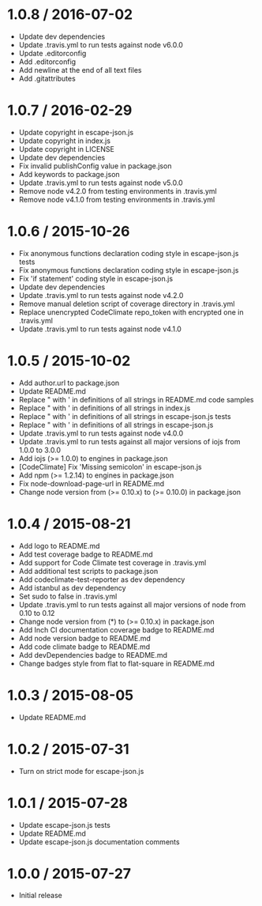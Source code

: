 1.0.8 / 2016-07-02
==================

* Update dev dependencies
* Update .travis.yml to run tests against node v6.0.0
* Update .editorconfig
* Add .editorconfig
* Add newline at the end of all text files
* Add .gitattributes

1.0.7 / 2016-02-29
==================

* Update copyright in escape-json.js
* Update copyright in index.js
* Update copyright in LICENSE
* Update dev dependencies
* Fix invalid publishConfig value in package.json
* Add keywords to package.json
* Update .travis.yml to run tests against node v5.0.0
* Remove node v4.2.0 from testing environments in .travis.yml
* Remove node v4.1.0 from testing environments in .travis.yml

1.0.6 / 2015-10-26
==================

* Fix anonymous functions declaration coding style in escape-json.js tests
* Fix anonymous functions declaration coding style in escape-json.js
* Fix 'if statement' coding style in escape-json.js
* Update dev dependencies
* Update .travis.yml to run tests against node v4.2.0
* Remove manual deletion script of coverage directory in .travis.yml
* Replace unencrypted CodeClimate repo_token with encrypted one in .travis.yml
* Update .travis.yml to run tests against node v4.1.0

1.0.5 / 2015-10-02
==================

* Add author.url to package.json
* Update README.md
* Replace " with ' in definitions of all strings in README.md code samples
* Replace " with ' in definitions of all strings in index.js
* Replace " with ' in definitions of all strings in escape-json.js tests
* Replace " with ' in definitions of all strings in escape-json.js
* Update .travis.yml to run tests against node v4.0.0
* Update .travis.yml to run tests against all major versions of iojs from 1.0.0 to 3.0.0
* Add iojs (>= 1.0.0) to engines in package.json
* [CodeClimate] Fix 'Missing semicolon' in escape-json.js
* Add npm (>= 1.2.14) to engines in package.json
* Fix node-download-page-url in README.md
* Change node version from (>= 0.10.x) to (>= 0.10.0) in package.json

1.0.4 / 2015-08-21
==================

* Add logo to README.md
* Add test coverage badge to README.md
* Add support for Code Climate test coverage in .travis.yml
* Add additional test scripts to package.json
* Add codeclimate-test-reporter as dev dependency
* Add istanbul as dev dependency
* Set sudo to false in .travis.yml
* Update .travis.yml to run tests against all major versions of node from 0.10 to 0.12
* Change node version from (*) to (>= 0.10.x) in package.json
* Add Inch CI documentation coverage badge to README.md
* Add node version badge to README.md
* Add code climate badge to README.md
* Add devDependencies badge to README.md
* Change badges style from flat to flat-square in README.md

1.0.3 / 2015-08-05
==================

* Update README.md

1.0.2 / 2015-07-31
==================

* Turn on strict mode for escape-json.js

1.0.1 / 2015-07-28
==================

* Update escape-json.js tests
* Update README.md
* Update escape-json.js documentation comments

1.0.0 / 2015-07-27
==================

* Initial release
